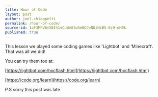 ```yaml
---
title: Hour of Code
layout: post
author: joel.chiappetti
permalink: /hour-of-code/
source-id: 1oF3MFV6v5BIh1vCuWm83w5m0CCwNOiHiB5-0z9-oH0k
published: true
---
```

This lesson we played some coding games like 'Lightbot' and ‘Minecraft’. That was all we did!

You can try them too at:

[https://lightbot.com/hocflash.html](https://lightbot.com/hocflash.html) 

[https://code.org/learn](https://code.org/learn) 

P.S sorry this post was late

